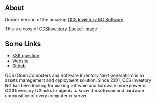 ## About
Docker Version of the amazing [OCS Inventory NG Software](https://github.com/OCSInventory-NG).

This is a copy of [OCSInventory-Docker-Image](https://github.com/OCSInventory-NG/OCSInventory-Docker-Image)

## Some Links
  - [ASK question](https://ask.ocsinventory-ng.org)
  - [Website](https://www.ocsinventory-ng.org/?utm_source=github-ocs)
  - [Github](https://github.com/OCSInventory-NG)


OCS (Open Computers and Software Inventory Next Generation) is an assets management and deployment solution.
Since 2001, OCS Inventory NG has been looking for making software and hardware more powerful.
OCS Inventory NG asks its agents to know the software and hardware composition of every computer or server.
